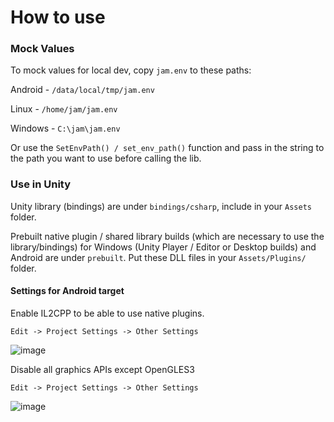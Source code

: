 # How to use
### Mock Values
To mock values for local dev, copy `jam.env` to these paths:

Android - `/data/local/tmp/jam.env`

Linux - `/home/jam/jam.env`

Windows - `C:\jam\jam.env`

Or use the `SetEnvPath() / set_env_path()` function and pass in the string to the path you want to use before calling the lib.  

### Use in Unity
Unity library (bindings) are under `bindings/csharp`, include in your `Assets` folder.

Prebuilt native plugin / shared library builds (which are necessary to use the library/bindings) for Windows (Unity Player / Editor or Desktop builds) and Android are under `prebuilt`. Put these DLL files in your `Assets/Plugins/` folder.

#### Settings for Android target
Enable IL2CPP to be able to use native plugins. 

`Edit -> Project Settings -> Other Settings`

![image](https://user-images.githubusercontent.com/16667416/191871355-a84f6d81-8382-484f-917c-17e5f5612006.png)

Disable all graphics APIs except OpenGLES3

`Edit -> Project Settings -> Other Settings`

![image](https://user-images.githubusercontent.com/16667416/191871257-60ac191b-d322-4651-adfe-43f7219b54f1.png)

